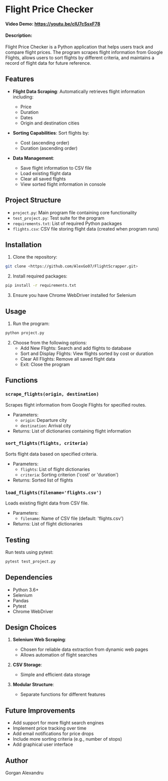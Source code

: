 # Flight Price Checker

#### Video Demo: <https://youtu.be/clU7cSsxF78>

#### Description:
Flight Price Checker is a Python application that helps users track and compare flight prices. The program scrapes flight information from Google Flights, allows users to sort flights by different criteria, and maintains a record of flight data for future reference.

## Features

- **Flight Data Scraping**: Automatically retrieves flight information including:
  - Price
  - Duration
  - Dates
  - Origin and destination cities

- **Sorting Capabilities**: Sort flights by:
  - Cost (ascending order)
  - Duration (ascending order)

- **Data Management**:
  - Save flight information to CSV file
  - Load existing flight data
  - Clear all saved flights
  - View sorted flight information in console

## Project Structure

- `project.py`: Main program file containing core functionality
- `test_project.py`: Test suite for the program
- `requirements.txt`: List of required Python packages
- `flights.csv`: CSV file storing flight data (created when program runs)

## Installation

1. Clone the repository:
```bash
git clone <https://github.com/AlexGo07/FlightScrapper.git>
```

2. Install required packages:
```bash
pip install -r requirements.txt
```

3. Ensure you have Chrome WebDriver installed for Selenium

## Usage

1. Run the program:
```bash
python project.py
```

2. Choose from the following options:
   - Add New Flights: Search and add flights to database
   - Sort and Display Flights: View flights sorted by cost or duration
   - Clear All Flights: Remove all saved flight data
   - Exit: Close the program

## Functions

### `scrape_flights(origin, destination)`
Scrapes flight information from Google Flights for specified routes.
- Parameters:
  - `origin`: Departure city
  - `destination`: Arrival city
- Returns: List of dictionaries containing flight information

### `sort_flights(flights, criteria)`
Sorts flight data based on specified criteria.
- Parameters:
  - `flights`: List of flight dictionaries
  - `criteria`: Sorting criterion ('cost' or 'duration')
- Returns: Sorted list of flights

### `load_flights(filename='flights.csv')`
Loads existing flight data from CSV file.
- Parameters:
  - `filename`: Name of CSV file (default: 'flights.csv')
- Returns: List of flight dictionaries

## Testing

Run tests using pytest:
```bash
pytest test_project.py
```

## Dependencies

- Python 3.6+
- Selenium
- Pandas
- Pytest
- Chrome WebDriver

## Design Choices

1. **Selenium Web Scraping**: 
   - Chosen for reliable data extraction from dynamic web pages
   - Allows automation of flight searches

2. **CSV Storage**:
   - Simple and efficient data storage

3. **Modular Structure**:
   - Separate functions for different features

## Future Improvements

- Add support for more flight search engines
- Implement price tracking over time
- Add email notifications for price drops
- Include more sorting criteria (e.g., number of stops)
- Add graphical user interface

## Author

Gorgan Alexandru

